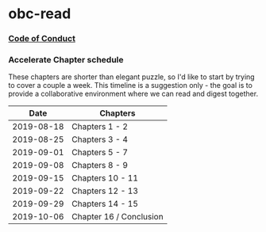 # obc-read 

### [Code of Conduct](https://github.com/jsimmonsc/obc-read/blob/master/CODE_OF_CONDCUT.md)

### Accelerate Chapter schedule

These chapters are shorter than elegant puzzle, so I'd like to start by trying to cover a couple a week.  This timeline is a suggestion only - the goal is to provide a collaborative environment where we can read and digest together.

| Date | Chapters |
| ---- | --------| 
| 2019-08-18 | Chapters 1 - 2 |
| 2019-08-25 | Chapters 3 - 4 |
| 2019-09-01 | Chapters 5 - 7 |
| 2019-09-08 | Chapters 8 - 9 |
| 2019-09-15 | Chapters 10 - 11 |
| 2019-09-22 | Chapters 12 - 13 |
| 2019-09-29 | Chapters 14 - 15 |
| 2019-10-06 | Chapter 16 / Conclusion |
